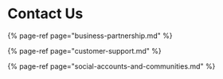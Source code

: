 # Contact Us

{% page-ref page="business-partnership.md" %}

{% page-ref page="customer-support.md" %}

{% page-ref page="social-accounts-and-communities.md" %}



